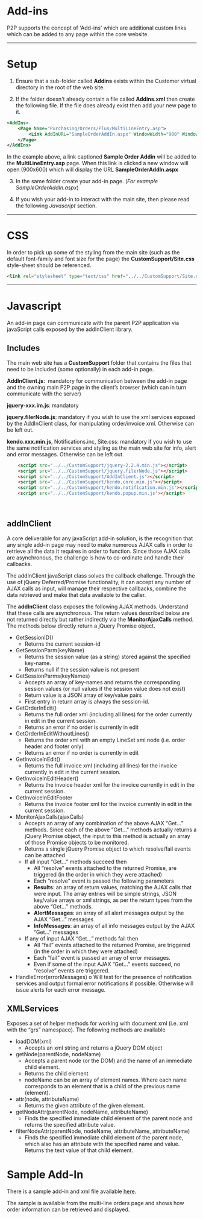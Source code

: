 # Add-ins

P2P supports the concept of 'Add-ins' which are additional custom links which can be added to any page within the core website.



---

# Setup

1. Ensure that a sub-folder called __Addins__ exists within the Customer virtual directory in the root of the web site. 

2. If the folder doesn't already contain a file called __Addins.xml__ then create the following file.  If the file does already exist then add your new page to it.

```xml
<AddIns>
	<Page Name="Purchasing/Orders/Plus/MultiLineEntry.asp">
		<Link AddInURL="SampleOrderAddIn.aspx" WindowWidth="900" WindowHeight="600" WindowName="OrderTaxReset">Sample Order AddIn</Link>
	</Page>
</AddIns>
```

In the example above,  a link captioned __Sample Order Addin__ will be added to the __MultiLineEntry.asp__ page.  When this link is clicked a new window will open (900x600) which will display the URL __SampleOrderAddIn.aspx__

3. In the same folder create your add-in page.   (_For example SampleOrderAddIn.aspx_)

4. If you wish your add-in to interact with the main site,  then please read the following _Javascript_ section.

---

# CSS

In order to pick up some of the styling from the main site (such as the default font-family and font size for the page) the __CustomSupport/Site.css__ style-sheet should be referenced.

```html
<link rel="stylesheet" type="text/css" href="../../CustomSupport/Site.css" />
```

---

# Javascript 
An add-in page can communicate with the parent P2P application via javaScript calls exposed by the addInClient library.


## Includes 
The main web site has a __CustomSupport__ folder that contains the files that need to be included (some optionally) in each add-in page.

__AddInClient.js__:  mandatory for communication between the add-in page and the owning main P2P page in the client’s browser (which can in turn communicate with the server)

__jquery-xxx.im.js__: mandatory  

__jquery.filerNode.js__: mandatory if you wish to use the xml services exposed by the AddInClient class, for manipulating order/invoice xml. Otherwise can be left out. 

__kendo.xxx.min.js__, Notifications.inc, Site.css: mandatory if you wish to use the same notification services and styling as the main web site for info, alert and error messages. Otherwise can be left out. 

```html
    <script src="../../CustomSupport/jquery-2.2.4.min.js"></script>
    <script src="../../CustomSupport/jquery.filerNode.js"></script>
    <script src="../../CustomSupport/AddInClient.js"></script>
    <script src="../../CustomSupport/kendo.core.min.js"></script>
    <script src="../../CustomSupport/kendo.notification.min.js"></script>
    <script src="../../CustomSupport/kendo.popup.min.js"></script>
```

 
## __addInClient__ 
A core deliverable for any javaScript add-in solution, is the recognition that any single add-in page may need to make numerous AJAX calls in order to retrieve all the data it requires in order to function. Since those AJAX calls are asynchronous, the challenge is how to co-ordinate and handle their callbacks.

The addInClient javaScript class solves the callback challenge. Through the use of jQuery Deferred/Promise functionality, it can accept any number of AJAX calls as input, will manage their respective callbacks, combine the data retrieved and make that data available to the caller. 

The __addInClient__ class exposes the following AJAX methods. Understand that these calls are asynchronous. The return values described below are not returned directly but rather indirectly via the __MonitorAjaxCalls__ method. The methods below directly return a jQuery Promise object. 
 
* GetSessionID()
    -   Returns the current session-id 
* GetSessionParm(keyName) 
    -  Returns the session value (as a string) stored against the specified key-name. 
    - Returns null if the session value is not present 
* GetSessionParms(keyNames) 
    - Accepts an array of key-names and returns the corresponding session values (or null values if the session value does not exist) 
    - Return value is a JSON array of key/value pairs 
    - First entry in return array is always the session-id. 
* GetOrderInEdit() 
    - Returns the full order xml (including all lines) for the order currently in edit in the current session. 
    - Returns an error if no order is currently in edit 
* GetOrderInEditWithoutLines() 
    - Returns the order xml with an empty LineSet xml node (i.e. order header and footer only) 
    - Returns an error if no order is currently in edit 
* GetInvoiceInEdit() 
    - Returns the full invoice xml (including all lines) for the invoice currently in edit in the current session. 
* GetInvoiceInEditHeader() 
    - Returns the invoice header xml for the invoice currently in edit in the current session. 
* GetInvoiceInEditFooter 
    - Returns the invoice footer xml for the invoice currently in edit in the current session. 
 
* MonitorAjaxCalls(ajaxCalls) 
    - Accepts an array of any combination of the above AJAX “Get…” methods. Since each of the above “Get…” methods actually returns a jQuery Promise object, the input to this method is actually an array of those Promise objects to be monitored.  
    - Returns a single jQuery Promise object to which resolve/fail events can be attached 
    - If all input “Get…” methods succeed then  
        - All “resolve” events attached to the returned Promise, are triggered (in the order in which they were attached) 
        - Each “resolve” event is passed the following parameters 
        -    __Results__: an array of return values, matching the AJAX calls that were input. The array entries will be simple strings, JSON key/value arrays or xml strings, as per the return types from the above “Get…” methods.  
        -    __AlertMessages__: an array of all alert messages output by the AJAX “Get…” messages
        -    __InfoMessages__: an array of all info messages output by the AJAX “Get…” messages
    - If any of input AJAX “Get…” methods fail then 
        - All “fail” events attached to the returned Promise, are triggered (in the order in which they were attached) 
        - Each “fail” event is passed an array of error messages. 
        - Even if some of the input AJAX “Get…” events succeed, no “resolve” events are triggered. 
* HandleError(errorMessages) 
o Will test for the presence of notification services and output formal error notifications if possible. Otherwise will issue alerts for each error message. 


## XMLServices 
Exposes a set of helper methods for working with document xml (i.e. xml with the “grs” namespace). The following methods are available 
* loadDOM(xml) 
    - Accepts an xml string and returns a jQuery DOM object 
* getNode(parentNode, nodeName) 
    - Accepts a parent node (or the DOM) and the name of an immediate child element. 
    - Returns the child element 
    - nodeName can be an array of element names. Where each name corresponds to an element that is a child of the previous name (element).  
* attr(node, attributeName) 
    - Returns the given attribute of the given element. 
* getNodeAttr(parentNode, nodeName, attributeName) 
    - Finds the specified immediate child element of the parent node and returns the specified attribute value. 
* filterNodeAttr(parentNode, nodeName, attributeName, attributeName) 
    - Finds the specified immediate child element of the parent node, which also has an attribute with the specified name and value. Returns the text value of that child element. 
 
# Sample Add-In 
There is a sample add-in and xml file available [here](https://github.com/proactis-documentation/ExampleApplications/tree/master/P2P/Addins).

The sample is available from the multi-line orders page and shows how order information can be retrieved and displayed. 